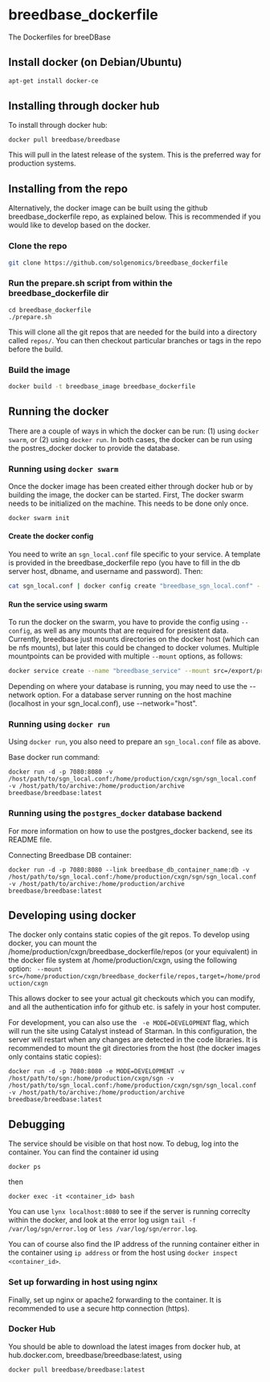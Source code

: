 # breedbase_dockerfile
The Dockerfiles for breeDBase

## Install docker (on Debian/Ubuntu)
```bash
apt-get install docker-ce
```

## Installing through docker hub
To install through docker hub:
```
docker pull breedbase/breedbase
```
This will pull in the latest release of the system. This is the preferred way for production systems.

## Installing from the repo

Alternatively, the docker image can be built using the github breedbase_dockerfile repo, as explained below. This is recommended if you would like to develop based on the docker.

### Clone the repo
```bash
git clone https://github.com/solgenomics/breedbase_dockerfile
```

### Run the prepare.sh script from within the breedbase_dockerfile dir
```
cd breedbase_dockerfile
./prepare.sh
```
This will clone all the git repos that are needed for the build into a directory called ```repos/```. 
You can then checkout particular branches or tags in the repo before the build.

### Build the image
```bash
docker build -t breedbase_image breedbase_dockerfile
```
## Running the docker

There are a couple of ways in which the docker can be run: (1) using ```docker swarm```, or (2) using ```docker run```. 
In both cases, the docker can be run using the postres_docker docker to provide the database.

### Running using ```docker swarm```

Once the docker image has been created either through docker hub or by building the image, the docker can be started. First, The docker swarm needs to be initialized on the machine. This needs to be done only once.

```bash
docker swarm init
```

#### Create the docker config
You need to write an ```sgn_local.conf``` file specific to your service. A template is provided in the breedbase_dockerfile repo (you have to fill in the db server host, dbname, and username and password). Then:
```bash
cat sgn_local.conf | docker config create "breedbase_sgn_local.conf" -
```

#### Run the service using swarm

To run the docker on the swarm, you have to provide the config using ```--config```, as well as any mounts that are required for presistent data. Currently, breedbase just mounts directories on the docker host (which can be nfs mounts), but later this could be changed to docker volumes. Multiple mountpoints can be provided with multiple ```--mount``` options, as follows:
```bash
docker service create --name "breedbase_service" --mount src=/export/prod/archive,target=/home/production/archive,type=bind --mount src=/export/prod/public_breedbase,target=/home/production/public,type=bind --config source="breedbase_sgn_local.conf",target="/home/production/cxgn/sgn/sgn_local.conf"  breedbase_image
```

Depending on where your database is running, you may need to use the --network option. For a database server running on the host machine (localhost in your sgn_local.conf), use --network="host".

### Running using ```docker run```

Using ```docker run```, you also need to prepare an ```sgn_local.conf``` file as above.

Base docker run command:
```
docker run -d -p 7080:8080 -v /host/path/to/sgn_local.conf:/home/production/cxgn/sgn/sgn_local.conf -v /host/path/to/archive:/home/production/archive breedbase/breedbase:latest
```

### Running using the ```postgres_docker``` database backend

For more information on how to use the postgres_docker backend, see its README file.

Connecting Breedbase DB container:
```
docker run -d -p 7080:8080 --link breedbase_db_container_name:db -v /host/path/to/sgn_local.conf:/home/production/cxgn/sgn/sgn_local.conf -v /host/path/to/archive:/home/production/archive breedbase/breedbase:latest
```

## Developing using docker

The docker only contains static copies of the git repos. To develop using docker, you can mount the /home/production/cxgn/breedbase_dockerfile/repos (or your equivalent) in the docker file system at /home/production/cxgn, using the following option: 
``` --mount src=/home/production/cxgn/breedbase_dockerfile/repos,target=/home/production/cxgn```

This allows docker to see your actual git checkouts which you can modify, and all the authentication info for github etc. is safely in your host computer.

For development, you can also use the ``` -e MODE=DEVELOPMENT``` flag, which will run the site using Catalyst instead of Starman. In this configuration, the server will restart when any changes are detected in the code libraries. It is recommended to mount the git directories from the host (the docker images only contains static copies): 

```
docker run -d -p 7080:8080 -e MODE=DEVELOPMENT -v /host/path/to/sgn:/home/production/cxgn/sgn -v /host/path/to/sgn_local.conf:/home/production/cxgn/sgn/sgn_local.conf -v /host/path/to/archive:/home/production/archive breedbase/breedbase:latest
```

## Debugging
The service should be visible on that host now. To debug, log into the container. You can find the container id using
```
docker ps
```
then
```
docker exec -it <container_id> bash
```
You can use ```lynx localhost:8080``` to see if the server is running correclty within the docker, and look at the error log usign ```tail -f /var/log/sgn/error.log``` or ```less /var/log/sgn/error.log```.

You can of course also find the IP address of the running container either in the container using ```ip address``` or from the host using ```docker inspect <container_id>```.

### Set up forwarding in host using nginx
Finally, set up nginx or apache2 forwarding to the container. It is recommended to use a secure http connection (https).

### Docker Hub
You should be able to download the latest images from docker hub, at hub.docker.com, breedbase/breedbase:latest, using
```
docker pull breedbase/breedbase:latest
```
